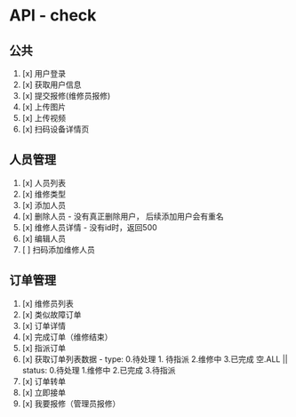 # API - check

## 公共

1. [x] 用户登录
2. [x] 获取用户信息
3. [x] 提交报修(维修员报修)
4. [x] 上传图片
5. [x] 上传视频
6. [x] 扫码设备详情页

## 人员管理

1. [x] 人员列表
2. [x] 维修类型
3. [x] 添加人员
4. [x] 删除人员 - 没有真正删除用户， 后续添加用户会有重名
5. [x] 维修人员详情 - 没有id时，返回500
6. [x] 编辑人员
7. [ ] 扫码添加维修人员

## 订单管理

1. [x] 维修员列表
2. [x] 类似故障订单
3. [x] 订单详情
4. [x] 完成订单（维修结束）
5. [x] 指派订单
6. [x] 获取订单列表数据 - type: 0.待处理 1. 待指派 2.维修中 3.已完成 空.ALL || status: 0.待处理 1.维修中 2.已完成 3.待指派
7. [x] 订单转单
8. [x] 立即接单
9. [x] 我要报修（管理员报修）
